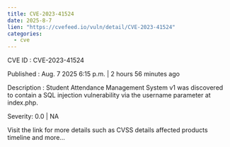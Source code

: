 ```yaml
--- 
title: CVE-2023-41524
date: 2025-8-7
lien: "https://cvefeed.io/vuln/detail/CVE-2023-41524"
categories:
  - cve
---
```


CVE ID : CVE-2023-41524

Published :  Aug. 7
2025
6:15 p.m. | 2 hours
56 minutes ago

Description : Student Attendance Management System v1 was discovered to contain a SQL injection vulnerability via the username parameter at index.php.

Severity: 0.0 | NA

Visit the link for more details
such as CVSS details
affected products
timeline
and more...

